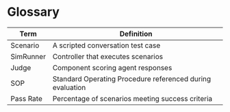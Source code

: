 # Glossary

| Term | Definition |
|------|------------|
| Scenario | A scripted conversation test case |
| SimRunner | Controller that executes scenarios |
| Judge | Component scoring agent responses |
| SOP | Standard Operating Procedure referenced during evaluation |
| Pass Rate | Percentage of scenarios meeting success criteria |

